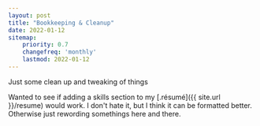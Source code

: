 ```yaml
---  
layout: post
title: "Bookkeeping & Cleanup"
date: 2022-01-12
sitemap:
    priority: 0.7
    changefreq: 'monthly'
    lastmod: 2022-01-12
---
```


Just some clean up and tweaking of things

Wanted to see if adding a skills section to my [.résumé]({{ site.url }}/resume) would work.  I don't hate it, but I think it can be formatted
better.  Otherwise just rewording somethings here and there.
